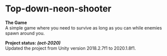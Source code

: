 # Top-down-neon-shooter

**The Game** <br>
A simple game where you need to survive as long as you can while enemies spawn around you.

**Project status: *(oct-2020)*** <br>
Updated the project from Unity version 2018.2.7f1 to 2020.1.8f1.
